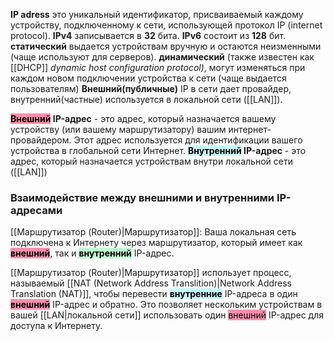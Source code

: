 **IP adress** это уникальный идентификатор, присваиваемый каждому устройству, подключенному к сети, использующей протокол IP (internet protocol).
**IPv4** записывается в **32** бита. **IPv6** состоит из **128** бит.
**статический** выдается устройствам вручную и остаются неизменными (чаще используют для серверов).
**динамический** (также известен как [[DHCP]] *dynamic host configuration protocol)*, могут изменяться при каждом новом подключении устройства к сети (чаще выдается пользователям)
**Внешний(публичные)** IP в сети дает провайдер, внутренний(частные) используется в локальной сети ([[LAN]]).

**<mark style="background: #FF5582A6;">Внешний</mark> IP-адрес** - это адрес, который назначается вашему устройству (или вашему маршрутизатору) вашим интернет-провайдером. Этот адрес используется для идентификации вашего устройства в глобальной сети Интернет. 
**<mark style="background: #ABF7F7A6;">Внутренний</mark> IP-адрес** - это адрес, который назначается устройствам внутри локальной сети ([[LAN]])

### Взаимодействие между внешними и внутренними IP-адресами
[[Маршрутизатор (Router)|Маршрутизатор]]: Ваша локальная сеть подключена к Интернету через маршрутизатор, который имеет как **<mark style="background: #FF5582A6;">внешний</mark>**, так и <mark style="background: #ABF7F7A6;"><mark style="background: #BBFABBA6;">**внутренний**</mark></mark> IP-адрес. 

[[Маршрутизатор (Router)|Маршрутизатор]] использует процесс, называемый [[NAT (Network Address Translition)|Network Address Translation (NAT)]], чтобы перевести **<mark style="background: #ABF7F7A6;">внутренние</mark>** IP-адреса в один <mark style="background: #FF5582A6;">**внешний**</mark> IP-адрес и обратно. Это позволяет нескольким устройствам в вашей [[LAN|локальной сети]] использовать один <mark style="background: #FF5582A6;">внешний</mark> IP-адрес для доступа к Интернету.